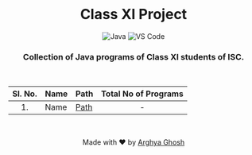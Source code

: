 <div align=center>

<br>

# **Class XI Project**

![Java](https://img.shields.io/badge/Java-informational?style=flat&logo=java&logoColor=white&color=007396)
![VS Code](https://img.shields.io/badge/VS_Code-informational?style=flat&logo=visual-studio-code&logoColor=white&color=007ACC)

### Collection of Java programs of Class XI students of ISC.

</div>

<br>

<div align=center>

| **Sl. No.** | **Name** | **Path**     | **Total No of Programs** |
| :---------: | :------- | :----------- | :----------------------: |
|     1.      | Name     | [Path](path) |            -             |

</div>

<br/>

<div align=center>

Made with ❤️ by [Arghya Ghosh](https://twitter.com/uiuxarghya)

</div>
